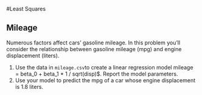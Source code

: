 #Least Squares

## Mileage

Numerous factors affect cars’ gasoline mileage. In this problem you’ll consider the relationship between gasoline mileage (mpg) and engine displacement (liters).  
  
1. Use the data in `mileage.csv`to
create a linear regression model mileage = beta_0 + beta_1 * 1 / sqrt(disp)$. Report the model parameters.
1. Use your model to predict the mpg of a car whose engine
displacement is 1.8 liters.
